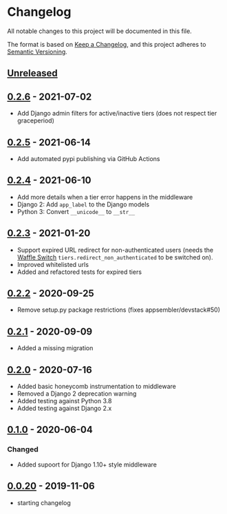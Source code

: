 
# Changelog

All notable changes to this project will be documented in this file.

The format is based on [Keep a Changelog](https://keepachangelog.com/en/1.0.0/),
and this project adheres to [Semantic Versioning](https://semver.org/spec/v2.0.0.html).

## [Unreleased]

## [0.2.6] - 2021-07-02
 - Add Django admin filters for active/inactive tiers (does not respect tier graceperiod)

## [0.2.5] - 2021-06-14
 - Add automated pypi publishing via GitHub Actions

## [0.2.4] - 2021-06-10

 - Add more details when a tier error happens in the middleware
 - Django 2: Add `app_label` to the Django models
 - Python 3: Convert `__unicode__` to `__str__`

## [0.2.3] - 2021-01-20

 - Support expired URL redirect for non-authenticated users (needs the [Waffle Switch](https://waffle.readthedocs.io/en/stable/types/switch.html) `tiers.redirect_non_authenticated` to be switched on).
 - Improved whitelisted urls
 - Added and refactored tests for expired tiers

## [0.2.2] - 2020-09-25

 - Remove setup.py package restrictions (fixes appsembler/devstack#50)

## [0.2.1] - 2020-09-09

- Added a missing migration

## [0.2.0] - 2020-07-16

- Added basic honeycomb instrumentation to middleware
- Removed a Django 2 deprecation warning
- Added testing against Python 3.8
- Added testing against Django 2.x

## [0.1.0] - 2020-06-04

### Changed

- Added supoort for Django 1.10+ style middleware

## [0.0.20] - 2019-11-06

- starting changelog

[unreleased]: https://github.com/appsembler/django-tiers/compare/v0.2.4...HEAD
[0.2.6]: https://github.com/appsembler/django-tiers/compare/v0.2.5...v0.2.6
[0.2.5]: https://github.com/appsembler/django-tiers/compare/v0.2.4...v0.2.5
[0.2.4]: https://github.com/appsembler/django-tiers/compare/v0.2.3...v0.2.4
[0.2.3]: https://github.com/appsembler/django-tiers/compare/v0.2.2...v0.2.3
[0.2.2]: https://github.com/appsembler/django-tiers/compare/v0.2.1...v0.2.2
[0.2.1]: https://github.com/appsembler/django-tiers/compare/v0.2.0...v0.2.1
[0.2.0]: https://github.com/appsembler/django-tiers/compare/v0.1.0...v0.2.0
[0.1.0]: https://github.com/appsembler/django-tiers/compare/v0.0.20...v0.1.0
[0.0.20]: https://github.com/appsembler/django-tiers/releases/tag/v0.0.20
